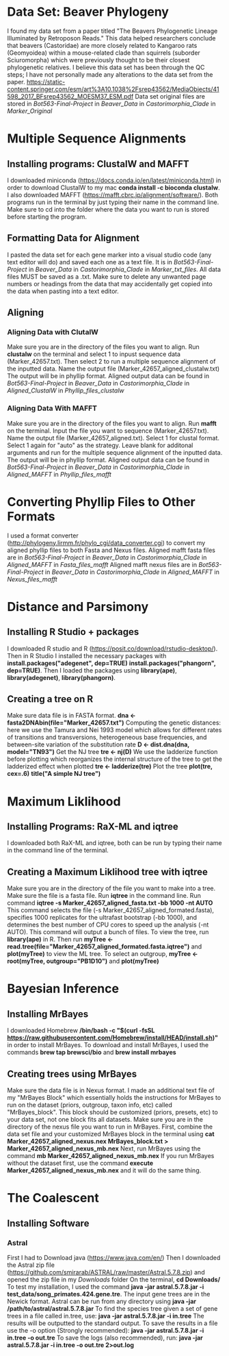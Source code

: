 # Data Set: Beaver Phylogeny
I found my data set from a paper titled "The Beavers Phylogenetic Lineage Illuminated by Retroposon Reads." 
This data helped researchers conclude that beavers (Castoridae) are more closely related to Kangaroo rats (Geomyoidea) within a mouse-related clade than squirrels (suborder Sciuromorpha) which were previously thought to be their closest phylogenetic relatives. 
I believe this data set has been through the QC steps; I have not personally made any alterations to the data set from the paper.
https://static-content.springer.com/esm/art%3A10.1038%2Fsrep43562/MediaObjects/41598_2017_BFsrep43562_MOESM37_ESM.pdf
Data set original files are stored in *Bot563-Final-Project* in *Beaver_Data* in *Castorimorphia_Clade* in *Marker_Original*

# Multiple Sequence Alignments
## Installing programs: ClustalW and MAFFT
I downloaded miniconda (https://docs.conda.io/en/latest/miniconda.html) in order to download ClustalW to my mac **conda install -c bioconda clustalw**.
 I also downloaded MAFFT (https://mafft.cbrc.jp/alignment/software/). Both programs run in the terminal by just typing their name in the command line. Make sure to cd into the folder where the data you want to run is stored before starting the program. 

## Formatting Data for Alignment
I pasted the data set for each gene marker into a visual studio code (any text editor will do) and saved each one as a text file. It is in *Bot563-Final-Project* in *Beaver_Data* in *Castorimorphia_Clade* in *Marker_txt_files*. All data files MUST be saved as a .txt. Make sure to delete any unwanted page numbers or headings from the data that may accidentally get copied into the data when pasting into a text editor.

## Aligning 
### Aligning Data with ClutalW
Make sure you are in the directory of the files you want to align. Run **clustalw** on the terminal and select 1 to inpust sequence data (Marker_42657.txt). Then select 2 to run a multiple sequence alignment of the inputted data. Name the output file (Marker_42657_aligned_clustalw.txt) The output will be in phyllip format.
Aligned output data can be found in *Bot563-Final-Project* in *Beaver_Data* in *Castorimorphia_Clade* in *Aligned_ClustalW* in *Phyllip_files_clustalw*

### Aligning Data With MAFFT
Make sure you are in the directory of the files you want to align. Run **mafft** on the terminal. Input the file you want to sequence (Marker_42657.txt). Name the output file (Marker_42657_aligned.txt). Select 1 for clustal format. Select 1 again for "auto" as the strategy. Leave blank for additonal arguments and run for the multiple sequence alignment of the inputted data. The output will be in phyllip format.
Aligned output data can be found in *Bot563-Final-Project* in *Beaver_Data* in *Castorimorphia_Clade* in *Aligned_MAFFT* in *Phyllip_files_mafft*

# Converting Phyllip Files to Other Formats
I used a format converter (http://phylogeny.lirmm.fr/phylo_cgi/data_converter.cgi) to convert my aligned phyllip files to both Fasta and Nexus files. 
Aligned mafft fasta files are in *Bot563-Final-Project* in *Beaver_Data* in *Castorimorphia_Clade* in *Aligned_MAFFT* in *Fasta_files_mafft*
Aligned mafft nexus files are in *Bot563-Final-Project* in *Beaver_Data* in *Castorimorphia_Clade* in *Aligned_MAFFT* in *Nexus_files_mafft*

# Distance and Parsimony
## Installing R Studio + packages
I downloaded R studio and R (https://posit.co/download/rstudio-desktop/). Then in R Studio I installed the necessary packages with **install.packages("adegenet", dep=TRUE)**
**install.packages("phangorn", dep=TRUE)**. Then I loaded the packages using **library(ape)**, **library(adegenet)**, **library(phangorn)**.

## Creating a tree on R
Make sure data file is in FASTA format.  **dna <- fasta2DNAbin(file="Marker_42657.txt")**
Computing the genetic distances: here we use the Tamura and Nei 1993 model which allows for different rates of transitions and transversions, heterogeneous base frequencies, and between-site variation of the substitution rate **D <- dist.dna(dna, model="TN93")**
Get the NJ tree **tre <- nj(D)**
We use the ladderize function before plotting which reorganizes the internal structure of the tree to get the ladderized effect when plotted **tre <- ladderize(tre)**
Plot the tree 
**plot(tre, cex=.6)**
**title("A simple NJ tree")** 

# Maximum Liklihood
## Installing Programs: RaX-ML and iqtree
I downloaded both RaX-ML and iqtree, both can be run by typing their name in the command line of the terminal. 

## Creating a Maximum Liklihood tree with iqtree
Make sure you are in the directory of the file you want to make into a tree. Make sure the file is a fasta file. Run **iqtree** in the command line. Run command **iqtree -s Marker_42657_aligned_fasta.txt -bb 1000 -nt AUTO** This command selects the file (-s Marker_42657_aligned_formated.fasta), specifies 1000 replicates for the ultrafast bootstrap (-bb 1000), and determines the best number of CPU cores to speed up the analysis (-nt AUTO). 
This command will output a bunch of files. To view the tree, run **library(ape)** in R. Then run **myTree <- read.tree(file="Marker_42657_aligned_formated.fasta.iqtree")** and **plot(myTree)** to view the ML tree. To select an outgroup, **myTree <- root(myTree, outgroup="PB1D10")** and **plot(myTree)**

# Bayesian Inference
## Installing MrBayes 
I downloaded Homebrew **/bin/bash -c "$(curl -fsSL https://raw.githubusercontent.com/Homebrew/install/HEAD/install.sh)"** in order to install MrBayes.
To download and install MrBayes, I used the commands **brew tap brewsci/bio** and 
**brew install mrbayes**

## Creating trees using MrBayes
Make sure the data file is in Nexus format. 
I made an additional text file of my "MrBayes Block" which essentially holds the instructions for MrBayes to run on the dataset (priors, outgroup, taxon info, etc) called "MrBayes_block".
This block should be customized (priors, presets, etc) to your data set, not one block fits all datasets.
Make sure you are in the directory of the nexus file you want to run in MrBayes.
First, combine the data set file and your customized MrBayes block in the terminal using **cat Marker_42657_aligned_nexus.nex MrBayes_block.txt > Marker_42657_aligned_nexus_mb.nex**
Next, run MrBayes using the command **mb Marker_42657_aligned_nexus_mb.nex**
If you run MrBayes without the dataset first, use the command **execute Marker_42657_aligned_nexus_mb.nex** and it will do the same thing. 

# The Coalescent 
## Installing Software

### Astral
First I had to Download java (https://www.java.com/en/)
Then I downloaded the Astral zip file (https://github.com/smirarab/ASTRAL/raw/master/Astral.5.7.8.zip) and opened the zip file in my *Downloads* folder
On the terminal, **cd Downloads/** 
To test my installation, I used the command **java -jar astral.5.7.8.jar -i test_data/song_primates.424.gene.tre**. 
The input gene trees are in the Newick format.
Astral can be run from any directory using **java -jar /path/to/astral/astral.5.7.8.jar**
To find the species tree given a set of gene trees in a file called in.tree, use: **java -jar astral.5.7.8.jar -i in.tree**
The results will be outputted to the standard output. To save the results in a file use the -o option (Strongly recommended): **java -jar astral.5.7.8.jar -i in.tree -o out.tre**
To save the logs (also recommended), run: **java -jar astral.5.7.8.jar -i in.tree -o out.tre 2>out.log**
